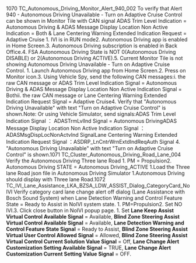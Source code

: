 1070 TC_Autonomous_Driving_Monitor_Alert_940_002 To verify that Alert 940 - Autonomous Driving Unavailable - Turn on Adaptive Cruise Control can be shown in Monitor Tile with CAN signal ADAS Trim Level Indication = Autonomous Driving & ADAS Message Display Location Non Active Indication = Both & Lane Centering Warning Extended Indication Request = Adaptive Cruise 1. IVI is in RUN mode2. Autonomous Driving app is enabled in Home Screen.3. Autonomous Driving subscription is enabled in Back Office.4. FSA Autonomous Driving State is NOT 0(Autonomous Driving DISABLE) or 2(Autonomous Driving ACTIVE).5. Current Monitor Tile is not showing Autonomous Driving Unavailable - Turn on Adaptive Cruise Control. 1. Launch Autonomous Driving app from Home Screen.2. Press on Monitor icon.3. Using Vehicle Spy, send the following CAN messages:i. the raw CAN message or ADAS Trim Level Indication Signal = Autonomous Driving & ADAS Message Display Location Non Active Indication Signal = Bothii. the raw CAN message or Lane Centering Warning Extended Indication Request Signal = Adaptive Cruise4. Verify that "Autonomous Driving Unavailable" with text "Turn on Adaptive Cruise Control" is shown.Note: Or using Vehicle Simulator, send signals:ADAS Trim Level Indication Signal ： ADASTrmLvlInd Signal = Autonomous DrivingADAS Message Display Location Non Active Indication Signal ： ADASMsgDispLocNonActvInd SignalLane Centering Warning Extended Indication Request Signal ：ASDRP_LnCntrWrnExtdIndReqAuth Signal 4. "Autonomous Driving Unavailable" with text "Turn on Adaptive Cruise Control" is shown.1071 TC_Cluster_Autonomous_Driving_Road_Lane_004 Verify the Autonomous Driving Three lane Road 1. PM = Propulsion2. Autonomous Driving STATE = Autonomous Driving_ACTIVE 1.Load the Three lane Road json file in Autonomous Driving Simulator 1.Autonomous Driving should display with Three lane Road.1072 TC_IVI_Lane_Assistance_LKA_BZSA_LDW_ASSIST_Dialog_CategoryCard_NoIVI Verify category card lane change alert off dialog (Lane Assistance with Bosch Sound System) when Lane Detection Warning and Control Feature State = Ready to Assist in NoIVI system state. 1. PM=Propulsion2. Set NO IVI.3. Click close button in NoIVI popup page. 1. Set **Lane Keep Assist Virtual Control Available Signal** = Available, **Blind Zone Steering Assist Virtual Control Available Signal** = Available, **Lane Detection Warning and Control Feature State Signal** = Ready to Assist, **Blind Zone Steering Assist Virtual User Control Allowed Signal** = Allowed, **Blind Zone Steering Assist Virtual Control Current Solution Value Signal** = Off, **Lane Change Alert Customization Setting Available Signal** = TRUE, **Lane Change Alert Customization Current Setting Value Signal** = OFF.